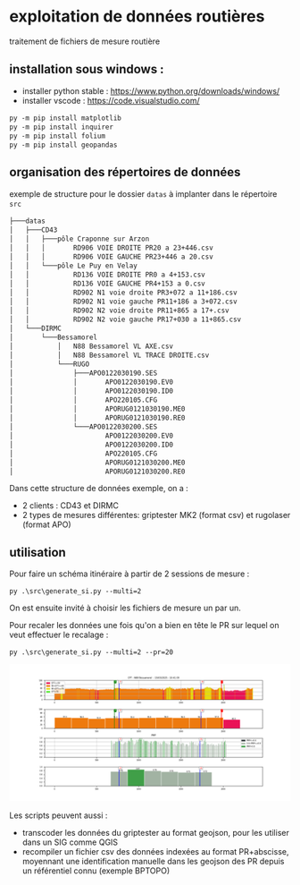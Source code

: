 # exploitation de données routières

traitement de fichiers de mesure routière

## installation sous windows :

- installer python stable : https://www.python.org/downloads/windows/
- installer vscode : https://code.visualstudio.com/

```
py -m pip install matplotlib
py -m pip install inquirer
py -m pip install folium
py -m pip install geopandas
```

## organisation des répertoires de données

exemple de structure pour le dossier `datas` à implanter dans le répertoire `src`

```
├───datas
│   ├───CD43
│   │   ├───pôle Craponne sur Arzon
│   │   │       RD906 VOIE DROITE PR20 a 23+446.csv
│   │   │       RD906 VOIE GAUCHE PR23+446 a 20.csv
│   │   └───pôle Le Puy en Velay
│   │           RD136 VOIE DROITE PR0 a 4+153.csv
│   │           RD136 VOIE GAUCHE PR4+153 a 0.csv
│   │           RD902 N1 voie droite PR3+072 a 11+186.csv
│   │           RD902 N1 voie gauche PR11+186 a 3+072.csv
│   │           RD902 N2 voie droite PR11+865 a 17+.csv
│   │           RD902 N2 voie gauche PR17+030 a 11+865.csv
│   └───DIRMC
│       └───Bessamorel
│           │   N88 Bessamorel VL AXE.csv
│           │   N88 Bessamorel VL TRACE DROITE.csv
│           └───RUGO
│               ├───APO0122030190.SES
│               │       APO0122030190.EV0
│               │       APO0122030190.ID0
│               │       APO220105.CFG
│               │       APORUG0121030190.ME0
│               │       APORUG0121030190.RE0
│               └───APO0122030200.SES
│                       APO0122030200.EV0
│                       APO0122030200.ID0
│                       APO220105.CFG
│                       APORUG0121030200.ME0
│                       APORUG0121030200.RE0
```

Dans cette structure de données exemple, on a :
- 2 clients : CD43 et DIRMC
- 2 types de mesures différentes: griptester MK2 (format csv) et rugolaser (format APO)

## utilisation

Pour faire un schéma itinéraire à partir de 2 sessions de mesure :

```
py .\src\generate_si.py --multi=2
```
On est ensuite invité à choisir les fichiers de mesure un par un.

Pour recaler les données une fois qu'on a bien en tête le PR sur lequel on veut effectuer le recalage :

```
py .\src\generate_si.py --multi=2 --pr=20
```

![](images/exemple_si.png)

Les scripts peuvent aussi :
- transcoder les données du griptester au format geojson, pour les utiliser dans un SIG comme QGIS
- recompiler un fichier csv des données indexées au format PR+abscisse, moyennant une identification manuelle dans les geojson des PR depuis un référentiel connu (exemple BPTOPO)
